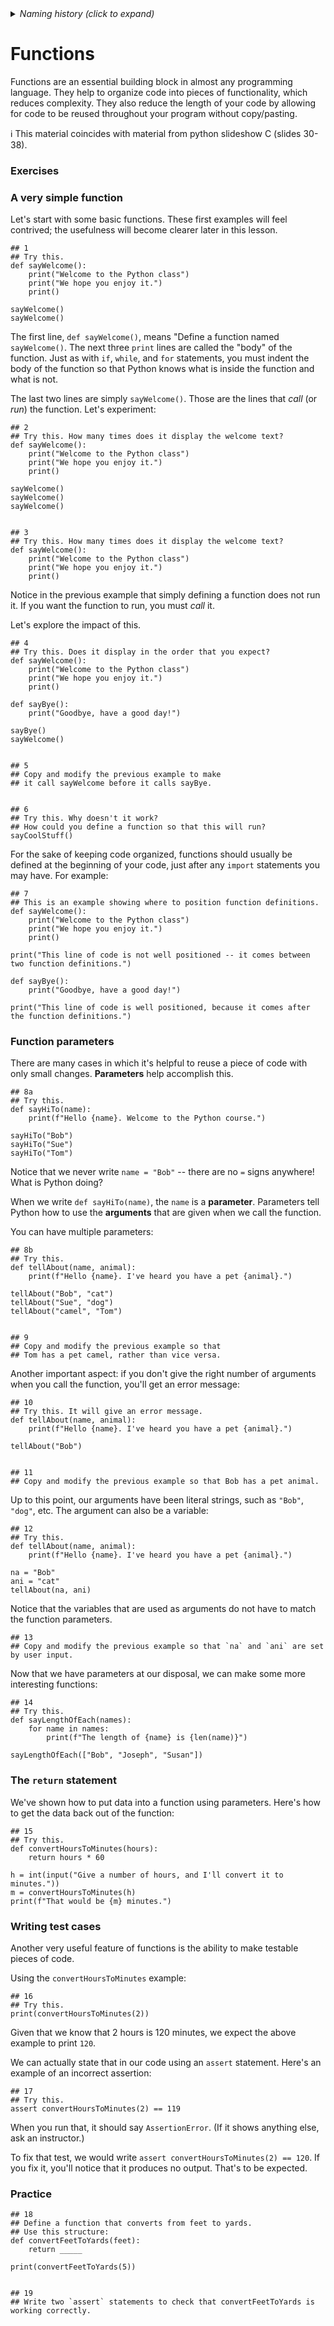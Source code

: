 <details><summary><i>Naming history (click to expand)</i></summary>
<pre>
2023 Oct 11: classroom_activities/Ch01_Basics/ex_8b_functions.md
2024 Feb 23: classroom_activities/Ch01_Basics/ex_7b_functions.md
</pre>
</details>

# Functions

Functions are an essential building block in almost any programming language. They help to organize code into pieces of functionality, which reduces complexity. They also reduce the length of your code by allowing for code to be reused throughout your program without copy/pasting.

ℹ️ This material coincides with material from python slideshow C (slides 30-38).

### Exercises

### A very simple function

Let's start with some basic functions. These first examples will feel contrived; the usefulness will become clearer later in this lesson.

```python3
## 1
## Try this.
def sayWelcome():
    print("Welcome to the Python class")
    print("We hope you enjoy it.")
    print()

sayWelcome()
sayWelcome()
```

The first line, `def sayWelcome()`, means "Define a function named `sayWelcome()`. The next three `print` lines are called the "body" of the function. Just as with `if`, `while`, and `for` statements, you must indent the body of the function so that Python knows what is inside the function and what is not.

The last two lines are simply `sayWelcome()`. Those are the lines that _call_ (or _run_) the function. Let's experiment:

```python3
## 2
## Try this. How many times does it display the welcome text?
def sayWelcome():
    print("Welcome to the Python class")
    print("We hope you enjoy it.")
    print()

sayWelcome()
sayWelcome()
sayWelcome()


## 3
## Try this. How many times does it display the welcome text?
def sayWelcome():
    print("Welcome to the Python class")
    print("We hope you enjoy it.")
    print()
```

Notice in the previous example that simply defining a function does not run it. If you want the function to run, you must _call_ it.

Let's explore the impact of this.

```python3
## 4
## Try this. Does it display in the order that you expect?
def sayWelcome():
    print("Welcome to the Python class")
    print("We hope you enjoy it.")
    print()

def sayBye():
    print("Goodbye, have a good day!")

sayBye()
sayWelcome()


## 5
## Copy and modify the previous example to make
## it call sayWelcome before it calls sayBye.


## 6
## Try this. Why doesn't it work?
## How could you define a function so that this will run?
sayCoolStuff()
```

For the sake of keeping code organized, functions should usually be defined at the beginning of your code, just after any `import` statements you may have. For example:

```python3
## 7
## This is an example showing where to position function definitions.
def sayWelcome():
    print("Welcome to the Python class")
    print("We hope you enjoy it.")
    print()

print("This line of code is not well positioned -- it comes between two function definitions.")

def sayBye():
    print("Goodbye, have a good day!")

print("This line of code is well positioned, because it comes after the function definitions.")
```

### Function parameters

There are many cases in which it's helpful to reuse a piece of code with only small changes. **Parameters** help accomplish this.

```python3
## 8a
## Try this.
def sayHiTo(name):
    print(f"Hello {name}. Welcome to the Python course.")

sayHiTo("Bob")
sayHiTo("Sue")
sayHiTo("Tom")
```

Notice that we never write `name = "Bob"` -- there are no `=` signs anywhere! What is Python doing?

When we write `def sayHiTo(name)`, the `name` is a **parameter**. Parameters tell Python how to use the **arguments** that are given when we call the function.

You can have multiple parameters:

```python3
## 8b
## Try this.
def tellAbout(name, animal):
    print(f"Hello {name}. I've heard you have a pet {animal}.")

tellAbout("Bob", "cat")
tellAbout("Sue", "dog")
tellAbout("camel", "Tom")


## 9
## Copy and modify the previous example so that
## Tom has a pet camel, rather than vice versa.
```

Another important aspect: if you don't give the right number of arguments when you call the function, you'll get an error message:

```python3
## 10
## Try this. It will give an error message.
def tellAbout(name, animal):
    print(f"Hello {name}. I've heard you have a pet {animal}.")

tellAbout("Bob")


## 11
## Copy and modify the previous example so that Bob has a pet animal.
```

Up to this point, our arguments have been literal strings, such as `"Bob"`, `"dog"`, etc. The argument can also be a variable:

```python3
## 12
## Try this.
def tellAbout(name, animal):
    print(f"Hello {name}. I've heard you have a pet {animal}.")

na = "Bob"
ani = "cat"
tellAbout(na, ani)
```

Notice that the variables that are used as arguments do not have to match the function parameters. 

```python3
## 13
## Copy and modify the previous example so that `na` and `ani` are set by user input.
```

Now that we have parameters at our disposal, we can make some more interesting functions:

```python3
## 14
## Try this.
def sayLengthOfEach(names):
    for name in names:
        print(f"The length of {name} is {len(name)}")

sayLengthOfEach(["Bob", "Joseph", "Susan"])
```

### The `return` statement

We've shown how to put data into a function using parameters. Here's how to get the data back out of the function:

```python3
## 15
## Try this.
def convertHoursToMinutes(hours):
    return hours * 60

h = int(input("Give a number of hours, and I'll convert it to minutes."))
m = convertHoursToMinutes(h)
print(f"That would be {m} minutes.")
```

### Writing test cases

Another very useful feature of functions is the ability to make testable pieces of code.

Using the `convertHoursToMinutes` example:

```python3
## 16
## Try this.
print(convertHoursToMinutes(2))
```

Given that we know that 2 hours is 120 minutes, we expect the above example to print `120`.

We can actually state that in our code using an `assert` statement. Here's an example of an incorrect assertion:

```python3
## 17
## Try this.
assert convertHoursToMinutes(2) == 119
```

When you run that, it should say `AssertionError`. (If it shows anything else, ask an instructor.)

To fix that test, we would write `assert convertHoursToMinutes(2) == 120`. If you fix it, you'll notice that it produces no output. That's to be expected.

### Practice

```python3
## 18
## Define a function that converts from feet to yards.
## Use this structure:
def convertFeetToYards(feet):
    return _____

print(convertFeetToYards(5))


## 19
## Write two `assert` statements to check that convertFeetToYards is working correctly.
```
